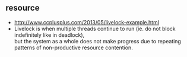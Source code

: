 resource
--------
- http://www.ccplusplus.com/2013/05/livelock-example.html
- Livelock is when multiple threads continue to run (ie. do not block indefinitely like in deadlock), <br>
but the system as a whole does not make progress due to repeating patterns of non-productive resource contention.
